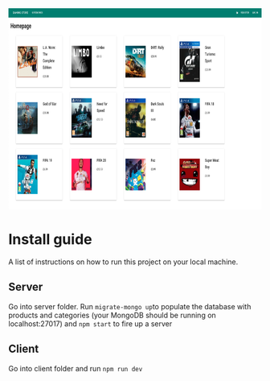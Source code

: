 <img src="cover.png" alt="drawing" height="400"/>

# Install guide
A list of instructions on how to run this project on your local machine.
## Server
Go into server folder.
Run `migrate-mongo up`to populate the database with products and categories (your MongoDB should be running on localhost:27017) and `npm start` to fire up a server

## Client
Go into client folder and run `npm run dev`
